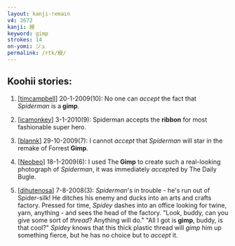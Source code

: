 ```yaml
---
layout: kanji-remain
v4: 2672
kanji: 綬
keyword: gimp
strokes: 14
on-yomi: ジュ
permalink: /rtk/綬/
---
```


## Koohii stories: 

1) [<a href="http://kanji.koohii.com/profile/timcampbell">timcampbell</a>] 20-1-2009(10): No one can <em>accept</em> the fact that <em>Spiderman</em> is a<strong> gimp</strong>.

2) [<a href="http://kanji.koohii.com/profile/icamonkey">icamonkey</a>] 3-1-2010(9): Spiderman accepts the <strong>ribbon</strong> for most fashionable super hero.

3) [<a href="http://kanji.koohii.com/profile/blannk">blannk</a>] 29-10-2009(7): I cannot <em>accept</em> that <em>Spiderman</em> will star in the remake of Forrest<strong> Gimp</strong>.

4) [<a href="http://kanji.koohii.com/profile/Neobeo">Neobeo</a>] 18-1-2009(6): I used The<strong> Gimp</strong> to create such a real-looking photograph of <em>Spiderman</em>, it was immediately <em>accept</em>ed by The Daily Bugle.

5) [<a href="http://kanji.koohii.com/profile/dihutenosa">dihutenosa</a>] 7-8-2008(3): <em>Spiderman</em>&#039;s in trouble - he&#039;s run out of Spider-silk! He ditches his enemy and ducks into an arts and crafts factory. Pressed for time, <em>Spidey</em> dashes into an office looking for twine, yarn, anything - and sees the head of the factory. &quot;Look, buddy, can you give some sort of <em>thread</em>? Anything will do.&quot; &quot;All I got is<strong> gimp</strong>, buddy, is that cool?&quot; <em>Spidey</em> knows that this thick plastic thread will <em>gimp</em> him up something fierce, but he has no choice but to <em>accept</em> it.

